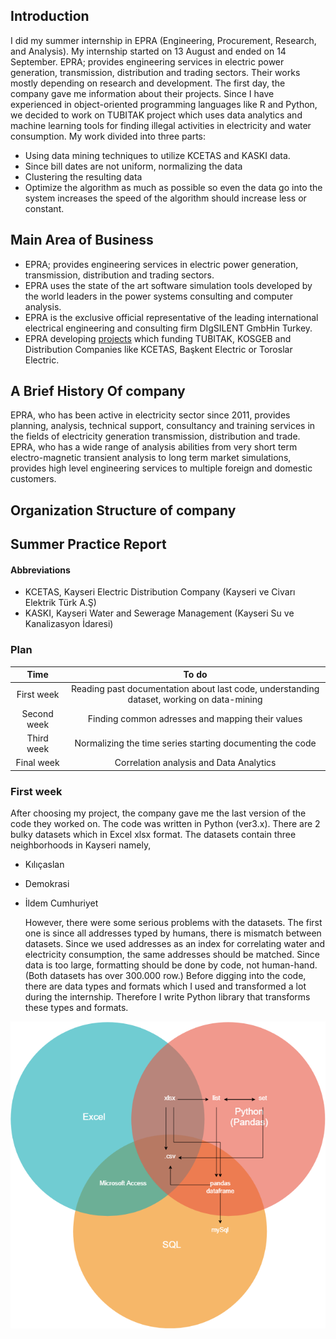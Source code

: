 ## Introduction

  I did my summer internship in EPRA (Engineering, Procurement, Research, and Analysis). My internship started on 13 August and ended on 14 September. EPRA; provides engineering services in electric power generation, transmission, distribution and trading sectors. Their works mostly depending on research and development. The first day, the company gave me information about their projects. Since I have experienced in object-oriented programming languages like R and Python, we decided to work on TUBITAK project which uses data analytics and machine learning tools for finding illegal activities in electricity and water consumption.  My work divided into three parts:
* Using data mining techniques to utilize KCETAS and KASKI data. 
* Since bill dates are not uniform, normalizing the data
* Clustering the resulting data
* Optimize the algorithm as much as possible so even the data go into the system increases the speed of the algorithm should increase less or constant.

## Main Area of Business
* EPRA; provides engineering services in electric power generation, transmission, distribution and trading sectors. 
* EPRA uses the state of the art software simulation tools developed by the world leaders in the power systems consulting and computer analysis.
* EPRA is the exclusive official representative of the leading international electrical engineering and consulting firm DIgSILENT GmbH​ in Turkey. ​
* EPRA developing [projects](https://www.epra.com.tr/projects) which funding TUBITAK, KOSGEB and Distribution Companies like KCETAS, Başkent Electric or Toroslar Electric. 

## A Brief History Of company
EPRA, who has been active in electricity sector since 2011, provides planning, analysis, technical support, consultancy and training services in the fields of electricity generation transmission, distribution and trade. EPRA, who has a wide range of analysis abilities from very short term electro-magnetic transient analysis to long term market simulations, provides high level engineering services to multiple foreign and domestic customers. 

## Organization Structure of company

## Summer Practice Report
####  Abbreviations
* KCETAS, Kayseri Electric Distribution Company (Kayseri ve Civarı Elektrik Türk A.Ş)
* KASKI, Kayseri Water and Sewerage Management (Kayseri Su ve Kanalizasyon İdaresi)

### Plan 
|     Time      |                                            To do                                            |
|:-------------:|:-------------------------------------------------------------------------------------------:|
|   First week  | Reading past documentation  about last code, understanding  dataset, working on data-mining |
|  Second week  |                       Finding common adresses and mapping their values                      |
|   Third week  |                   Normalizing the time series starting documenting the code                 |
|  Final week   |                            Correlation analysis and  Data Analytics                         |

### First week
After choosing my project, the company gave me the last version of the code they worked on. The code was written in Python (ver3.x). There are 2 bulky datasets which in Excel xlsx format. The datasets contain three  neighborhoods in Kayseri namely,
* Kılıçaslan
* Demokrasi
* İldem Cumhuriyet

  However, there were some serious problems with the datasets. The first one is since all addresses typed by humans, there is mismatch between datasets. Since we used addresses as an index for correlating water and electricity consumption, the same addresses should be matched. Since data is too large, formatting should be done by code, not human-hand. (Both datasets has over 300.000 row.)
Before digging into the code, there are data types and formats which I used and transformed a lot during the internship. Therefore I write Python library that transforms these types and formats. 

<div><img src ="https://github.com/nailtosun/data_formatter/blob/master/venn_diagram.png" class="center"/></div>
